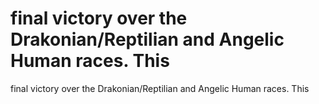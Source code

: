 # final victory over the Drakonian/Reptilian and Angelic Human races. This

final victory over the Drakonian/Reptilian and Angelic Human races. This